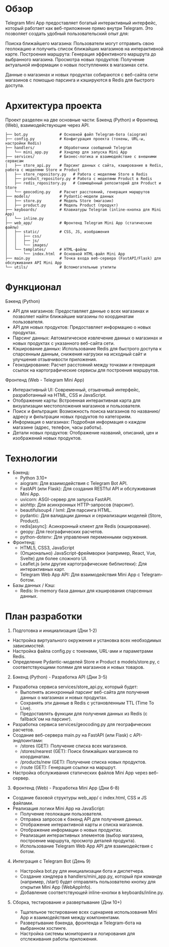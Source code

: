 # Обзор

Telegram Mini App предоставляет богатый интерактивный интерфейс, который работает как веб-приложение прямо внутри Telegram. Это позволяет создать удобный пользовательский опыт для:

Поиска ближайшего магазина: Пользователи могут отправить свою геолокацию и получить список ближайших магазинов на интерактивной карте.
Построения маршрута: Генерация эффективного маршрута до выбранного магазина.
Просмотра новых продуктов: Получение актуальной информации о новых поступлениях в магазинах сети.

Данные о магазинах и новых продуктах собираются с веб-сайта сети магазинов с помощью парсинга и кэшируются в Redis для быстрого доступа.
# Архитектура проекта

Проект разделен на две основные части: Бэкенд (Python) и Фронтенд (Web), взаимодействующие через API.
```text
├── bot.py              # Основной файл Telegram-бота (aiogram)
├── config.py           # Конфигурация проекта (токены, URL-ы, настройки Redis)
├── handlers/           # Обработчики сообщений Telegram
│   └── mini_app.py     # Хэндлер для запуска Mini App
├── services/           # Бизнес-логика и взаимодействие с внешними сервисам
│   ├── store_api.py    # Парсинг данных с сайта, кэширование в Redis, работа с моделями Store и Product
│   ├── store_repository.py   # Работа с моделями Store в Redis
│   ├── product_repository.py # Работа с моделями Product в Redis
│   ├── redis_repository.py   # Совмещённый репозиторий для Product и Store
│   └── geocoding.py    # Расчет расстояний, генерация маршрутов
├── models/             # Pydantic-модели данных
│   ├── store.py        # Модель Store (магазин)
│   ├── product.py      # Модель Product (продукт)
├── keyboards/          # Клавиатуры Telegram (inline-кнопка для Mini App)
│   └── inline.py
├── web_app/            # Фронтенд Telegram Mini App (статические файлы)
│   ├── static/         # CSS, JS, изображения
│   │   ├── css/
│   │   ├── js/
│   │   └── images/
│   └── templates/      # HTML-файлы
│       └── index.html  # Основной HTML-файл Mini App
├── main.py             # Точка входа веб-сервера (FastAPI/Flask) для обслуживания API Mini App
└── utils/              # Вспомогательные утилиты
```

# Функционал
Бэкенд (Python)

- API для магазинов: Предоставляет данные о всех магазинах и позволяет найти ближайшие магазины по координатам пользователя.
- API для новых продуктов: Предоставляет информацию о новых продуктах.
- Парсинг данных: Автоматическое извлечение данных о магазинах и новых продуктах с указанного веб-сайта сети.
- Кэширование данных: Использование Redis для быстрого доступа к спарсенным данным, снижения нагрузки на исходный сайт и улучшения отзывчивости приложения.
- Геокодирование: Расчет расстояний между точками и генерация ссылок на картографические сервисы для построения маршрутов.

Фронтенд (Web - Telegram Mini App)

- Интерактивный UI: Современный, отзывчивый интерфейс, разработанный на HTML, CSS и JavaScript.
- Отображение карты: Встроенная интерактивная карта для визуализации местоположения магазинов и пользователя.
- Поиск и фильтрация: Возможность поиска магазинов по названию/адресу и фильтрации новых продуктов по категориям.
- Информация о магазинах: Подробная информация о каждом магазине (адрес, телефон, часы работы).
- Детали новых продуктов: Отображение названий, описаний, цен и изображений новых продуктов.

# Технологии

- Бэкенд:
    - Python 3.10+
    - aiogram: Для взаимодействия с Telegram Bot API.
    - FastAPI (или Flask): Для создания RESTful API и обслуживания Mini App.
    - uvicorn: ASGI-сервер для запуска FastAPI.
    - aiohttp: Для асинхронных HTTP-запросов (парсинг).
    - beautifulsoup4 / lxml: Для парсинга HTML.
    - pydantic: Для валидации данных и сериализации моделей (Store, Product).
    - redis[async]: Асинхронный клиент для Redis (кэширование).
    - geopy: Для географических расчетов.
    - python-dotenv: Для управления переменными окружения.
- Фронтенд:
    - HTML5, CSS3, JavaScript
    - (Опционально) JavaScript-фреймворки (например, React, Vue, Svelte) для более сложного UI.
    - Leaflet.js (или другие картографические библиотеки): Для интерактивных карт.
    - Telegram Web App API: Для взаимодействия Mini App с Telegram-ботом.
- Базы данных / Кэш:
    - Redis: In-memory база данных для кэширования спарсенных данных.

# План разработки
1. Подготовка и инициализация (Дни 1-2)

- Настройка виртуального окружения и установка всех необходимых зависимостей.
- Настройка файла config.py с токенами, URL-ами и параметрами Redis.
-  Определение Pydantic-моделей Store и Product в models/store.py, с соответствующими полями для магазинов и новых товаров.

2. Бэкенд (Python) - Разработка API (Дни 3-5)

- Разработка сервиса services/store_api.py, который будет:
    - Выполнять асинхронный парсинг веб-сайта для получения данных о магазинах и новых продуктах.
    - Сохранять эти данные в Redis с установленным TTL (Time To Live).
    - Предоставлять функции для получения данных из Redis (с fallback'ом на парсинг).
- Разработка сервиса services/geocoding.py для географических расчетов.
- Создание веб-сервера main.py на FastAPI (или Flask) с API-эндпоинтами:
    - /stores (GET): Получение списка всех магазинов.
    - /stores/nearest (GET): Поиск ближайших магазинов по координатам.
    - /products/new (GET): Получение списка новых продуктов.
    - /route (GET): Генерация ссылки на маршрут.
- Настройка обслуживания статических файлов Mini App через веб-сервер.

3. Фронтенд (Web) - Разработка Mini App (Дни 6-8)

- Создание базовой структуры web_app/ с index.html, CSS и JS файлами.
- Реализация логики Mini App на JavaScript:
    - Получение геолокации пользователя.
    - Отправка запросов к бэкенд API для получения данных.
    - Отображение интерактивной карты и списка магазинов.
    - Отображение информации о новых продуктах.
    - Реализация интерактивных элементов (выбор магазина, построение маршрута, просмотр деталей продукта).
    - Использование Telegram Web App API для взаимодействия с ботом.

4. Интеграция с Telegram Bot (День 9)

    - Настройка bot.py для инициализации бота и диспетчера.
    - Создание хэндлера в handlers/mini_app.py, который при команде (например, /start) будет отправлять пользователю кнопку для открытия Mini App (WebAppInfo).
    - Добавление соответствующей inline-кнопки в keyboards/inline.py.

5. Сборка, тестирование и развертывание (Дни 10+)

    - Тщательное тестирование всех сценариев использования Mini App и взаимодействия между компонентами.
    - Развертывание бэкенда, фронтенда и Telegram-бота на выбранном хостинге.
    - Настройка системы мониторинга и логирования для отслеживания работы приложения.
